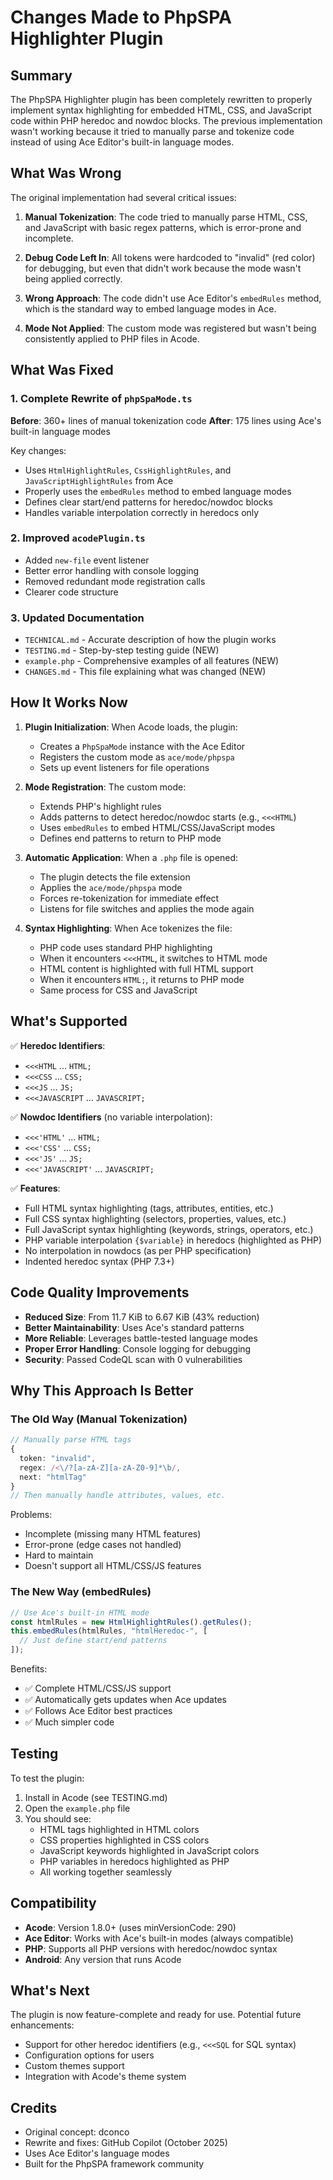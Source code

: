 # Changes Made to PhpSPA Highlighter Plugin

## Summary

The PhpSPA Highlighter plugin has been completely rewritten to properly implement syntax highlighting for embedded HTML, CSS, and JavaScript code within PHP heredoc and nowdoc blocks. The previous implementation wasn't working because it tried to manually parse and tokenize code instead of using Ace Editor's built-in language modes.

## What Was Wrong

The original implementation had several critical issues:

1. **Manual Tokenization**: The code tried to manually parse HTML, CSS, and JavaScript with basic regex patterns, which is error-prone and incomplete.

2. **Debug Code Left In**: All tokens were hardcoded to "invalid" (red color) for debugging, but even that didn't work because the mode wasn't being applied correctly.

3. **Wrong Approach**: The code didn't use Ace Editor's `embedRules` method, which is the standard way to embed language modes in Ace.

4. **Mode Not Applied**: The custom mode was registered but wasn't being consistently applied to PHP files in Acode.

## What Was Fixed

### 1. Complete Rewrite of `phpSpaMode.ts`

**Before**: 360+ lines of manual tokenization code
**After**: 175 lines using Ace's built-in language modes

Key changes:
- Uses `HtmlHighlightRules`, `CssHighlightRules`, and `JavaScriptHighlightRules` from Ace
- Properly uses the `embedRules` method to embed language modes
- Defines clear start/end patterns for heredoc/nowdoc blocks
- Handles variable interpolation correctly in heredocs only

### 2. Improved `acodePlugin.ts`

- Added `new-file` event listener
- Better error handling with console logging
- Removed redundant mode registration calls
- Clearer code structure

### 3. Updated Documentation

- `TECHNICAL.md` - Accurate description of how the plugin works
- `TESTING.md` - Step-by-step testing guide (NEW)
- `example.php` - Comprehensive examples of all features (NEW)
- `CHANGES.md` - This file explaining what was changed (NEW)

## How It Works Now

1. **Plugin Initialization**: When Acode loads, the plugin:
   - Creates a `PhpSpaMode` instance with the Ace Editor
   - Registers the custom mode as `ace/mode/phpspa`
   - Sets up event listeners for file operations

2. **Mode Registration**: The custom mode:
   - Extends PHP's highlight rules
   - Adds patterns to detect heredoc/nowdoc starts (e.g., `<<<HTML`)
   - Uses `embedRules` to embed HTML/CSS/JavaScript modes
   - Defines end patterns to return to PHP mode

3. **Automatic Application**: When a `.php` file is opened:
   - The plugin detects the file extension
   - Applies the `ace/mode/phpspa` mode
   - Forces re-tokenization for immediate effect
   - Listens for file switches and applies the mode again

4. **Syntax Highlighting**: When Ace tokenizes the file:
   - PHP code uses standard PHP highlighting
   - When it encounters `<<<HTML`, it switches to HTML mode
   - HTML content is highlighted with full HTML support
   - When it encounters `HTML;`, it returns to PHP mode
   - Same process for CSS and JavaScript

## What's Supported

✅ **Heredoc Identifiers**:
- `<<<HTML` ... `HTML;`
- `<<<CSS` ... `CSS;`
- `<<<JS` ... `JS;`
- `<<<JAVASCRIPT` ... `JAVASCRIPT;`

✅ **Nowdoc Identifiers** (no variable interpolation):
- `<<<'HTML'` ... `HTML;`
- `<<<'CSS'` ... `CSS;`
- `<<<'JS'` ... `JS;`
- `<<<'JAVASCRIPT'` ... `JAVASCRIPT;`

✅ **Features**:
- Full HTML syntax highlighting (tags, attributes, entities, etc.)
- Full CSS syntax highlighting (selectors, properties, values, etc.)
- Full JavaScript syntax highlighting (keywords, strings, operators, etc.)
- PHP variable interpolation `{$variable}` in heredocs (highlighted as PHP)
- No interpolation in nowdocs (as per PHP specification)
- Indented heredoc syntax (PHP 7.3+)

## Code Quality Improvements

- **Reduced Size**: From 11.7 KiB to 6.67 KiB (43% reduction)
- **Better Maintainability**: Uses Ace's standard patterns
- **More Reliable**: Leverages battle-tested language modes
- **Proper Error Handling**: Console logging for debugging
- **Security**: Passed CodeQL scan with 0 vulnerabilities

## Why This Approach Is Better

### The Old Way (Manual Tokenization)
```typescript
// Manually parse HTML tags
{
  token: "invalid",
  regex: /<\/?[a-zA-Z][a-zA-Z0-9]*\b/,
  next: "htmlTag"
}
// Then manually handle attributes, values, etc.
```
Problems:
- Incomplete (missing many HTML features)
- Error-prone (edge cases not handled)
- Hard to maintain
- Doesn't support all HTML/CSS/JS features

### The New Way (embedRules)
```typescript
// Use Ace's built-in HTML mode
const htmlRules = new HtmlHighlightRules().getRules();
this.embedRules(htmlRules, "htmlHeredoc-", [
  // Just define start/end patterns
]);
```
Benefits:
- ✅ Complete HTML/CSS/JS support
- ✅ Automatically gets updates when Ace updates
- ✅ Follows Ace Editor best practices
- ✅ Much simpler code

## Testing

To test the plugin:

1. Install in Acode (see TESTING.md)
2. Open the `example.php` file
3. You should see:
   - HTML tags highlighted in HTML colors
   - CSS properties highlighted in CSS colors
   - JavaScript keywords highlighted in JavaScript colors
   - PHP variables in heredocs highlighted as PHP
   - All working together seamlessly

## Compatibility

- **Acode**: Version 1.8.0+ (uses minVersionCode: 290)
- **Ace Editor**: Works with Ace's built-in modes (always compatible)
- **PHP**: Supports all PHP versions with heredoc/nowdoc syntax
- **Android**: Any version that runs Acode

## What's Next

The plugin is now feature-complete and ready for use. Potential future enhancements:

- Support for other heredoc identifiers (e.g., `<<<SQL` for SQL syntax)
- Configuration options for users
- Custom themes support
- Integration with Acode's theme system

## Credits

- Original concept: dconco
- Rewrite and fixes: GitHub Copilot (October 2025)
- Uses Ace Editor's language modes
- Built for the PhpSPA framework community
